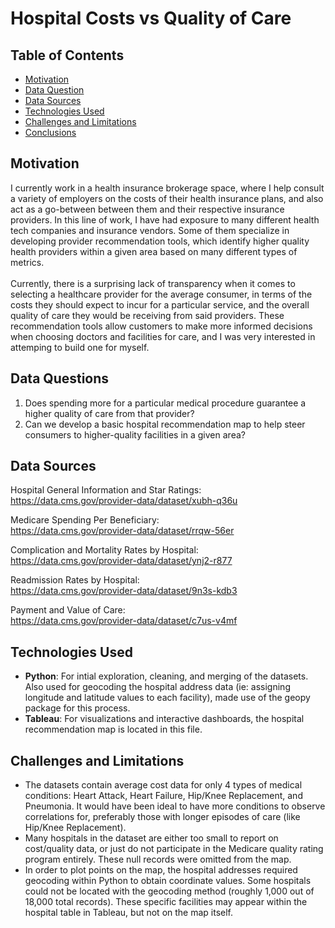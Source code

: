 # Hospital Costs vs Quality of Care

## Table of Contents
* [Motivation](#Motivation)   
* [Data Question](#Data-Question)
* [Data Sources](#Data-Sources)
* [Technologies Used](#Technologies-Used)
* [Challenges and Limitations](#Challenges-and-Limitations)
* [Conclusions](#Conclusions)

## Motivation
I currently work in a health insurance brokerage space, where I help consult a variety of employers on the costs of their health insurance plans, and also act as a go-between between them and their respective insurance providers. In this line of work, I have had exposure to many different health tech companies and insurance vendors.  Some of them specialize in developing provider recommendation tools, which identify higher quality health providers within a given area based on many different types of metrics.  <br>
<br>
Currently, there is a surprising lack of transparency when it comes to selecting a healthcare provider for the average consumer, in terms of the costs they should expect to incur for a particular service, and the overall quality of care they would be receiving from said providers.  These recommendation tools allow customers to make more informed decisions when choosing doctors and facilities for care, and I was very interested in attemping to build one for myself.


## Data Questions
1) Does spending more for a particular medical procedure guarantee a higher quality of care from that provider?
2) Can we develop a basic hospital recommendation map to help steer consumers to higher-quality facilities in a given area?

## Data Sources
Hospital General Information and Star Ratings:<br>
https://data.cms.gov/provider-data/dataset/xubh-q36u

Medicare Spending Per Beneficiary:<br>
https://data.cms.gov/provider-data/dataset/rrqw-56er

Complication and Mortality Rates by Hospital:<br>
https://data.cms.gov/provider-data/dataset/ynj2-r877

Readmission Rates by Hospital:<br>
https://data.cms.gov/provider-data/dataset/9n3s-kdb3

Payment and Value of Care:<br>
https://data.cms.gov/provider-data/dataset/c7us-v4mf


## Technologies Used
* **Python**: For intial exploration, cleaning, and merging of the datasets.  Also used for geocoding the hospital address data (ie: assigning longitude and latitude values to each facility), made use of the geopy package for this process.
* **Tableau**: For visualizations and interactive dashboards, the hospital recommendation map is located in this file.

## Challenges and Limitations
* The datasets contain average cost data for only 4 types of medical conditions: Heart Attack, Heart Failure, Hip/Knee Replacement, and Pneumonia.  It would have been ideal to have more conditions to observe correlations for, preferably those with longer episodes of care (like Hip/Knee Replacement).
* Many hospitals in the dataset are either too small to report on cost/quality data, or just do not participate in the Medicare quality rating program entirely.  These null records were omitted from the map.
* In order to plot points on the map, the hospital addresses required geocoding within Python to obtain coordinate values.  Some hospitals could not be located with the geocoding method (roughly 1,000 out of 18,000 total records).  These specific facilities may appear within the hospital table in Tableau, but not on the map itself.








